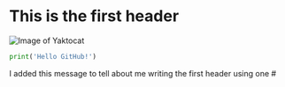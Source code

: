 # This is the first header

![Image of Yaktocat](https://octodex.github.com/images/yaktocat.png)

``` python
print('Hello GitHub!')
```

I added this message to tell about me writing the first header using one #

